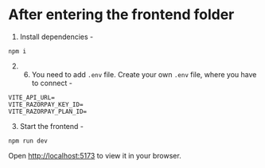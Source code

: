 # After entering the frontend folder

1. Install dependencies -
```
npm i
```

2. 6. You need to add `.env` file. Create your own `.env` file, where you have to connect - 

```
VITE_API_URL=
VITE_RAZORPAY_KEY_ID=
VITE_RAZORPAY_PLAN_ID=
```

3. Start the frontend -

```
npm run dev
```

Open [http://localhost:5173](http://localhost:5173) to view it in your browser.

